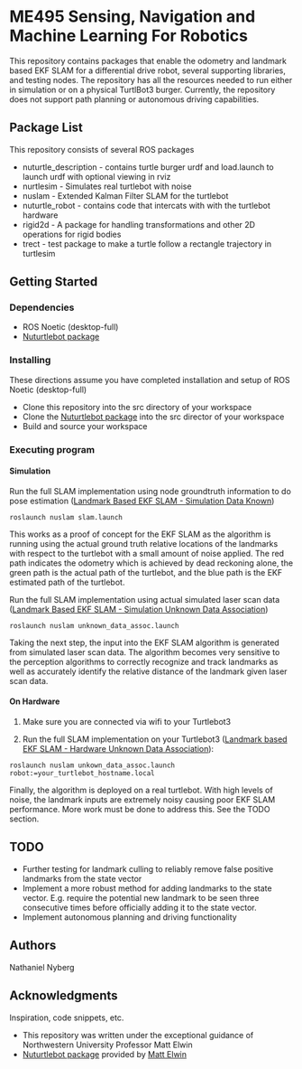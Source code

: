 # ME495 Sensing, Navigation and Machine Learning For Robotics

This repository contains packages that enable the odometry and landmark based EKF SLAM for a differential drive robot, several supporting libraries, and testing nodes. The repository has all the resources needed to run either in simulation or on a physical TurtlBot3 burger. Currently, the repository does not support path planning or autonomous driving capabilities.

## Package List

This repository consists of several ROS packages
- nuturtle_description - contains turtle burger urdf and load.launch to launch urdf with optional viewing in rviz
- nurtlesim - Simulates real turtlebot with noise
- nuslam - Extended Kalman Filter SLAM for the turtlebot
- nuturtle_robot - contains code that intercats with with the turtlebot hardware
- rigid2d - A package for handling transformations and other 2D operations for rigid bodies
- trect - test package to make a turtle follow a rectangle trajectory in turtlesim

## Getting Started

### Dependencies

* ROS Noetic (desktop-full)
* [Nuturtlebot package](https://github.com/ME495-Navigation/nuturtlebot.git)

### Installing

These directions assume you have completed installation and setup of ROS Noetic (desktop-full)

* Clone this repository into the src directory of your workspace
* Clone the [Nuturtlebot package](https://github.com/ME495-Navigation/nuturtlebot.git) into the src director of your workspace
* Build and source your workspace

### Executing program

#### Simulation

Run the full SLAM implementation using node groundtruth information to do pose estimation ([Landmark Based EKF SLAM - Simulation Data Known](https://youtu.be/KneLeDTZ0w8))
```
roslaunch nuslam slam.launch
```


This works as a proof of concept for the EKF SLAM as the algorithm is running using the actual ground truth relative locations of the landmarks with respect to the turtlebot with a small amount of noise applied. The red path indicates the odometry which is achieved by dead reckoning alone, the green path is the actual path of the turtlebot, and the blue path is the EKF estimated path of the turtlebot.

Run the full SLAM implementation using actual simulated laser scan data ([Landmark Based EKF SLAM - Simulation Unknown Data Association](https://youtu.be/sqKf19MjhSI))
```
roslaunch nuslam unknown_data_assoc.launch
```

Taking the next step, the input into the EKF SLAM algorithm is generated from simulated laser scan data. The algorithm becomes very sensitive to the perception algorithms to correctly recognize and track landmarks as well as accurately identify the relative distance of the landmark given laser scan data.

#### On Hardware

1. Make sure you are connected via wifi to your Turtlebot3

2. Run the full SLAM implementation on your Turtlebot3 ([Landmark based EKF SLAM - Hardware Unknown Data Association](https://youtu.be/Q8GBbYuN-bo)):

```
roslaunch nuslam unkown_data_assoc.launch robot:=your_turtlebot_hostname.local
```

Finally, the algorithm is deployed on a real turtlebot. With high levels of noise, the landmark inputs are extremely noisy causing poor EKF SLAM performance. More work must be done to address this. See the TODO section.

## TODO

* Further testing for landmark culling to reliably remove false positive landmarks from the state vector
* Implement a more robust method for adding landmarks to the state vector. E.g. require the potential new landmark to be seen three consecutive times before officially adding it to the state vector.
* Implement autonomous planning and driving functionality

## Authors

Nathaniel Nyberg

## Acknowledgments

Inspiration, code snippets, etc.
* This repository was written under the exceptional guidance of Northwestern University Professor Matt Elwin
* [Nuturtlebot package](https://github.com/ME495-Navigation/nuturtlebot.git) provided by [Matt Elwin](https://github.com/m-elwin)



